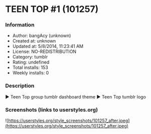 # TEEN TOP #1 (101257)

### Information
- Author: bangAcy (unknown)
- Created at: unknown
- Updated at: 5/8/2014, 11:23:41 AM
- License: NO-REDISTRIBUTION
- Category: tumblr
- Rating: undefined
- Total installs: 153
- Weekly installs: 0


### Description
► Teen Top group tumblr dashboard theme
► Teen Top tumblr logo


### Screenshots (links to userstyles.org)
![https://userstyles.org/style_screenshots/101257_after.jpeg](https://userstyles.org/style_screenshots/101257_after.jpeg)


